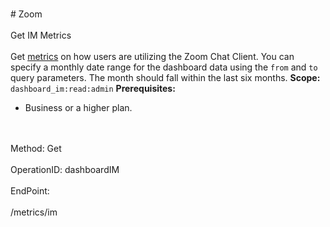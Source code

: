 <br>#     Zoom</br>
<br>Get IM Metrics</br>
<br>Get [metrics](https://support.zoom.us/hc/en-us/articles/204654719-Dashboard#h_cc7e9749-1c70-4afb-a9a2-9680654821e4) on how users are utilizing the Zoom Chat Client.  You can specify a monthly date range for the dashboard data using the `from` and `to` query parameters. The month should fall within the last six months.
**Scope:** `dashboard_im:read:admin`
**Prerequisites:**
* Business or a higher plan.

</br>
<br>Method: Get</br>
<br>OperationID: dashboardIM</br>
<br>EndPoint:</br>
<br>/metrics/im</br>
